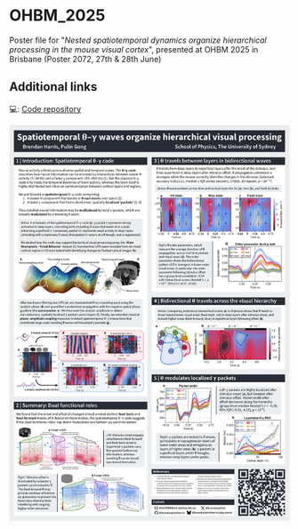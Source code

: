 # OHBM_2025
Poster file for "_Nested spatiotemporal dynamics organize hierarchical processing in the mouse visual cortex_", presented at OHBM 2025 in Brisbane (Poster 2072, 27th & 28th June)

## Additional links

💻: [Code repository](https://github.com/brendanjohnharris/SpatiotemporalMotifs.jl)

![OHBM2025](OHBM2025.png)

